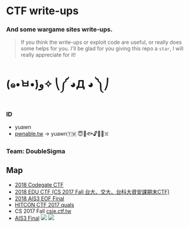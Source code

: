 # CTF write-ups
### And some wargame sites write-ups.
> If you think the write-ups or exploit code are useful, or really does some helps for you. I'll be glad for you giving this repo a `star`, I will really appreciate for it!
# (๑•̀ㅂ•́)ﻭ✧ ⎝༼ ◕Д ◕ ༽⎠
### ID
* yuawn
* [pwnable.tw](https://pwnable.tw) -> yuawn🇹🇼 😇🍊🐟🔓🤖🐻☠️
### Team: DoubleSigma
## Map
* [2018 Codegate CTF](https://github.com/ssspeedgit00/CTF/tree/master/2018/Codegate)
* [2018 EDU CTF (CS 2017 Fall 台大、交大、台科大資安課期末CTF)](https://github.com/ssspeedgit00/CTF/tree/master/2018/2017_Fall_Edu-CTF_AIS3-EOF-CTF)
* [2018 AIS3 EOF Final](https://github.com/ssspeedgit00/CTF/tree/master/2018/eof_final)
* [HITCON CTF 2017 quals](https://github.com/ssspeedgit00/CTF/tree/master/2017/HITCON_2017_quals)
* CS 2017 Fall [csie.ctf.tw](https://github.com/ssspeedgit00/CTF/tree/master/sites/CS_2017_Fall)
* [AIS3 Final](https://github.com/ssspeedgit00/CTF/tree/master/2017/AIS3_final)
![](https://github.com/ssspeedgit00/CTF/blob/master/2017/HITCON_2017_Final/photo.jpg)
![](https://github.com/ssspeedgit00/CTF/blob/master/2018/eof_final/a.jpg)
